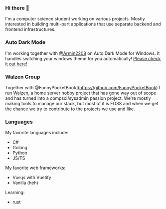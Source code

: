 ### Hi there 👋

I'm a computer science student working on various projects.
Mostly interested in building multi-part applications that use separate backend and frontend infrastructures.

### Auto Dark Mode
I'm working together with [@Armin2208](https://github.com/Armin2208) on Auto Dark Mode for Windows. It handles switching your windows theme for you automatically!
[Please check it out here!](https://github.com/AutoDarkMode/Windows-Auto-Night-Mode)

### Walzen Group
Together with @FunnyPocketBook](https://github.com/FunnyPocketBook) I run [Walzen](https://github.com/Walzen-Group), a home server hobby project that has gone way out of scope and has turned into a compsci/sysadmin passion project.
We're mostly making tools to manage our stack, but most of it is FOSS and when we get the chance we try to contribute to the projects we use and like.

### Languages

My favorite languages include:
- C#
- Golang
- Python
- JS/TS

My favorite web frameworks:
- Vue.js with Vuetify
- Vanilla (heh)

Learning:
- rust
